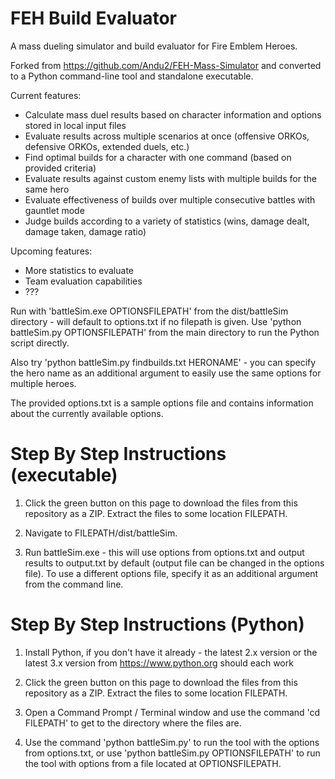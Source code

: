 # FEH Build Evaluator
A mass dueling simulator and build evaluator for Fire Emblem Heroes.

Forked from https://github.com/Andu2/FEH-Mass-Simulator and converted to a Python command-line tool and standalone executable.

Current features:
- Calculate mass duel results based on character information and options stored in local input files
- Evaluate results across multiple scenarios at once (offensive ORKOs, defensive ORKOs, extended duels, etc.)
- Find optimal builds for a character with one command (based on provided criteria)
- Evaluate results against custom enemy lists with multiple builds for the same hero
- Evaluate effectiveness of builds over multiple consecutive battles with gauntlet mode
- Judge builds according to a variety of statistics (wins, damage dealt, damage taken, damage ratio)

Upcoming features:
- More statistics to evaluate
- Team evaluation capabilities
- ???

Run with 'battleSim.exe OPTIONSFILEPATH' from the dist/battleSim directory - will default to options.txt if no filepath is given. Use 'python battleSim.py OPTIONSFILEPATH' from the main directory to run the Python script directly.

Also try 'python battleSim.py findbuilds.txt HERONAME' - you can specify the hero name as an additional argument to easily use the same options for multiple heroes.

The provided options.txt is a sample options file and contains information about the currently available options.

# Step By Step Instructions (executable)

1. Click the green button on this page to download the files from this repository as a ZIP. Extract the files to some location FILEPATH.

2. Navigate to FILEPATH/dist/battleSim.

3. Run battleSim.exe - this will use options from options.txt and output results to output.txt by default (output file can be changed in the options file). To use a different options file, specify it as an additional argument from the command line.

# Step By Step Instructions (Python)

1. Install Python, if you don't have it already - the latest 2.x version or the latest 3.x version from https://www.python.org should each work

2. Click the green button on this page to download the files from this repository as a ZIP. Extract the files to some location FILEPATH.

3. Open a Command Prompt / Terminal window and use the command 'cd FILEPATH' to get to the directory where the files are.

4. Use the command 'python battleSim.py' to run the tool with the options from options.txt, or use 'python battleSim.py OPTIONSFILEPATH' to run the tool with options from a file located at OPTIONSFILEPATH.
